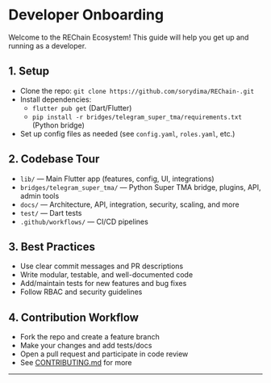 # Developer Onboarding

Welcome to the REChain Ecosystem! This guide will help you get up and running as a developer.

## 1. Setup
- Clone the repo: `git clone https://github.com/sorydima/REChain-.git`
- Install dependencies:
  - `flutter pub get` (Dart/Flutter)
  - `pip install -r bridges/telegram_super_tma/requirements.txt` (Python bridge)
- Set up config files as needed (see `config.yaml`, `roles.yaml`, etc.)

## 2. Codebase Tour
- `lib/` — Main Flutter app (features, config, UI, integrations)
- `bridges/telegram_super_tma/` — Python Super TMA bridge, plugins, API, admin tools
- `docs/` — Architecture, API, integration, security, scaling, and more
- `test/` — Dart tests
- `.github/workflows/` — CI/CD pipelines

## 3. Best Practices
- Use clear commit messages and PR descriptions
- Write modular, testable, and well-documented code
- Add/maintain tests for new features and bug fixes
- Follow RBAC and security guidelines

## 4. Contribution Workflow
- Fork the repo and create a feature branch
- Make your changes and add tests/docs
- Open a pull request and participate in code review
- See [CONTRIBUTING.md](CONTRIBUTING.md) for more

--- 